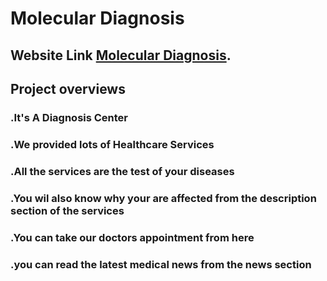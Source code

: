 # Molecular Diagnosis

## Website Link [Molecular Diagnosis](https://molecular-dagnosis.web.app).

## Project overviews
### .It's A Diagnosis Center
### .We provided lots of Healthcare Services
### .All the services are the test of your diseases
### .You wil also know why your are affected from the description section of the services
### .You can take our doctors appointment from here
### .you can read the latest medical news from the news section
